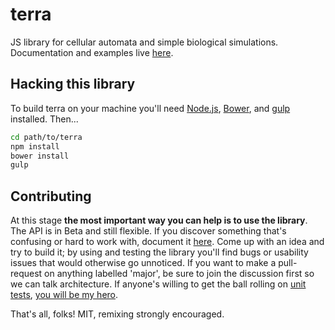 terra
=====

JS library for cellular automata and simple biological simulations. Documentation and examples live [here](http://rileyjshaw.com/terra/).

## Hacking this library
To build terra on your machine you'll need [Node.js](http://nodejs.org/), [Bower](http://bower.io/), and [gulp](http://gulpjs.com/) installed. Then...

```.bash
cd path/to/terra
npm install
bower install
gulp
```

## Contributing
At this stage **the most important way you can help is to use the library**. The API is in Beta and still flexible. If you discover something that's confusing or hard to work with, document it [here](https://github.com/rileyjshaw/terra/issues). Come up with an idea and try to build it; by using and testing the library you'll find bugs or usability issues that would otherwise go unnoticed.
If you want to make a pull-request on anything labelled 'major', be sure to join the discussion first so we can talk architecture.
If anyone's willing to get the ball rolling on [unit tests](https://github.com/rileyjshaw/terra/issues/16), [you will be my hero](http://youtu.be/koJlIGDImiU).


That's all, folks! MIT, remixing strongly encouraged.
